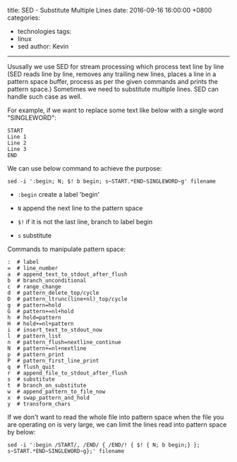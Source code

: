 title: SED - Substitute Multiple Lines
date: 2016-09-16 16:00:00 +0800
categories:
 - technologies
tags:
 - linux
 - sed
author: Kevin
---

Ususally we use SED for stream processing which process text line by line (SED reads line by line, removes any trailing new lines, places a line in a pattern space buffer, process as per the given commands and prints the pattern space.) Sometimes we need to substitute multiple lines. SED can handle such case as well.

<!-- more -->

For example, if we want to replace some text like below with a single word "SINGLEWORD":

	START
	Line 1
	Line 2
	Line 3
	END

We can use below command to achieve the purpose:

	sed -i ':begin; N; $! b begin; s~START.*END~SINGLEWORD~g' filename

* `:begin` create a label 'begin'

* `N` append the next line to the pattern space

* `$!` if it is not the last line, branch to label begin

* `s` substitute

Commands to manipulate pattern space:

	:  # label
	=  # line_number
	a  # append_text_to_stdout_after_flush
	b  # branch_unconditional             
	c  # range_change                     
	d  # pattern_delete_top/cycle          
	D  # pattern_ltrunc(line+nl)_top/cycle 
	g  # pattern=hold                      
	G  # pattern+=nl+hold                  
	h  # hold=pattern                      
	H  # hold+=nl+pattern                  
	i  # insert_text_to_stdout_now         
	l  # pattern_list                       
	n  # pattern_flush=nextline_continue   
	N  # pattern+=nl+nextline              
	p  # pattern_print                     
	P  # pattern_first_line_print          
	q  # flush_quit                        
	r  # append_file_to_stdout_after_flush 
	s  # substitute                                          
	t  # branch_on_substitute              
	w  # append_pattern_to_file_now         
	x  # swap_pattern_and_hold             
	y  # transform_chars

If we don't want to read the whole file into pattern space when the file you are operating on is very large, we can limit the lines read into pattern space by below:

	sed -i ':begin /START/, /END/ { /END/! { $! { N; b begin;} }; s~START.*END~SINGLEWORD~g};' filename


